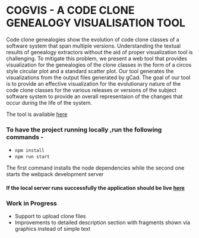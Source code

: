 # COGVIS - A CODE CLONE GENEALOGY VISUALISATION TOOL

Code clone genealogies show the evolution of code clone classes of a software system that span multiple versions. Understanding the textual results of genealogy extractors without the aid of proper visualization tool is challenging. To mitigate this problem, we present a web tool that provides visualization for the genealogies of the clone classes in the form of a circos style circular plot and a standard scatter plot. Our tool generates the visualizations from the output files generated by gCad. The goal of our tool is to provide an effective visualization for the evolutionary nature of the code clone classes for the various releases or versions of the subject software system to provide an overall representaion of the changes that occur during the life of the system.

The tool is available [here](https://kiranbandi.github.io/code-clone-visualization/)

### To have the project running locally ,run the following commands  -

* `npm install`
* `npm run start`

The first command installs the node dependencies while the second one starts the webpack development server
#### If the local server runs successfully the application should be live [here](http://localhost:8080)


### Work in Progress 

* Support to upload clone files 
* Improvements to detailed description section with fragments shown via graphics instead of simple text




